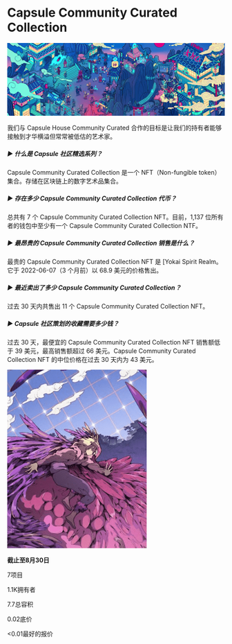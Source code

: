 # Capsule Community Curated Collection

![unnamed](unnamed.png)

我们与 Capsule House Community Curated 合作的目标是让我们的持有者能够接触到才华横溢但常常被低估的艺术家。

##### ▶ 什么是 Capsule 社区精选系列？

Capsule Community Curated Collection 是一个 NFT（Non-fungible token）集合。存储在区块链上的数字艺术品集合。

##### ▶ 存在多少 Capsule Community Curated Collection 代币？

总共有 7 个 Capsule Community Curated Collection NFT。目前，1,137 位所有者的钱包中至少有一个 Capsule Community Curated Collection NTF。

##### ▶ 最昂贵的 Capsule Community Curated Collection 销售是什么？

最贵的 Capsule Community Curated Collection NFT 是 [Yokai Spirit Realm。它于 2022-06-07（3 个月前）以 68.9 美元的价格售出。

##### ▶ 最近卖出了多少 Capsule Community Curated Collection？

过去 30 天内共售出 11 个 Capsule Community Curated Collection NFT。

##### ▶ Capsule 社区策划的收藏需要多少钱？

过去 30 天，最便宜的 Capsule Community Curated Collection NFT 销售额低于 39 美元，最高销售额超过 66 美元。Capsule Community Curated Collection NFT 的中位价格在过去 30 天内为 43 美元。

![dada](dada.png)

**截止至8月30日**

7项目

1.1K拥有者

7.7总容积

0.02底价

<0.01最好的报价
